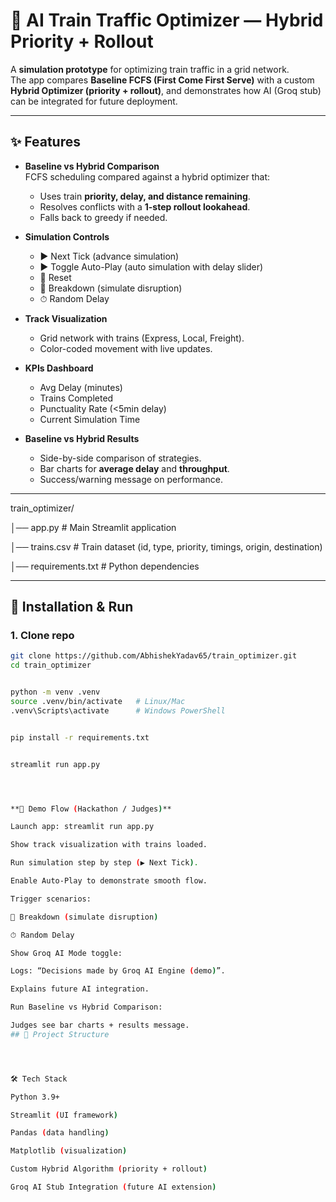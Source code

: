 # 🚄 AI Train Traffic Optimizer — Hybrid Priority + Rollout

A **simulation prototype** for optimizing train traffic in a grid network.  
The app compares **Baseline FCFS (First Come First Serve)** with a custom **Hybrid Optimizer (priority + rollout)**, and demonstrates how AI (Groq stub) can be integrated for future deployment.

---

## ✨ Features

- **Baseline vs Hybrid Comparison**  
  FCFS scheduling compared against a hybrid optimizer that:
  - Uses train **priority, delay, and distance remaining**.
  - Resolves conflicts with a **1-step rollout lookahead**.
  - Falls back to greedy if needed.

- **Simulation Controls**
  - ▶ Next Tick (advance simulation)
  - ▶ Toggle Auto-Play (auto simulation with delay slider)
  - 🔄 Reset
  - 🚧 Breakdown (simulate disruption)
  - ⏱ Random Delay


- **Track Visualization**  
  - Grid network with trains (Express, Local, Freight).  
  - Color-coded movement with live updates.

- **KPIs Dashboard**
  - Avg Delay (minutes)  
  - Trains Completed  
  - Punctuality Rate (<5min delay)  
  - Current Simulation Time  

- **Baseline vs Hybrid Results**  
  - Side-by-side comparison of strategies.  
  - Bar charts for **average delay** and **throughput**.  
  - Success/warning message on performance.

---


train_optimizer/

│── app.py # Main Streamlit application

│── trains.csv # Train dataset (id, type, priority, timings, origin, destination)

│── requirements.txt # Python dependencies


---

## 🚀 Installation & Run

### 1. Clone repo
```bash
git clone https://github.com/AbhishekYadav65/train_optimizer.git
cd train_optimizer


python -m venv .venv
source .venv/bin/activate   # Linux/Mac
.venv\Scripts\activate      # Windows PowerShell


pip install -r requirements.txt


streamlit run app.py




**🧪 Demo Flow (Hackathon / Judges)**

Launch app: streamlit run app.py

Show track visualization with trains loaded.

Run simulation step by step (▶ Next Tick).

Enable Auto-Play to demonstrate smooth flow.

Trigger scenarios:

🚧 Breakdown (simulate disruption)

⏱ Random Delay

Show Groq AI Mode toggle:

Logs: “Decisions made by Groq AI Engine (demo)”.

Explains future AI integration.

Run Baseline vs Hybrid Comparison:

Judges see bar charts + results message.
## 📂 Project Structure




🛠 Tech Stack

Python 3.9+

Streamlit (UI framework)

Pandas (data handling)

Matplotlib (visualization)

Custom Hybrid Algorithm (priority + rollout)

Groq AI Stub Integration (future AI extension)
